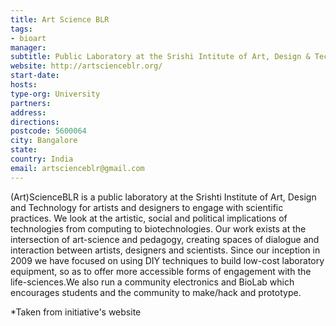 ```yaml
---
title: Art Science BLR
tags:
- bioart
manager:
subtitle: Public Laboratory at the Srishi Intitute of Art, Design & Technology
website: http://artscienceblr.org/
start-date:
hosts:
type-org: University
partners:
address:
directions:
postcode: 5600064
city: Bangalore
state:
country: India
email: artscienceblr@gmail.com
---
```


(Art)ScienceBLR is a public laboratory at the Srishti Institute of Art, Design and Technology for artists and designers to engage with scientific practices. We look at the artistic, social and political implications of technologies from computing to biotechnologies. Our work exists at the intersection of art-science and pedagogy, creating spaces of dialogue and interaction between artists, designers and scientists. Since our inception in 2009 we have focused on using DIY techniques to build low-cost laboratory equipment, so as to offer more accessible forms of engagement with the life-sciences.We also run a community electronics and BioLab which encourages students and the community to make/hack and prototype.


\*Taken from initiative's website
